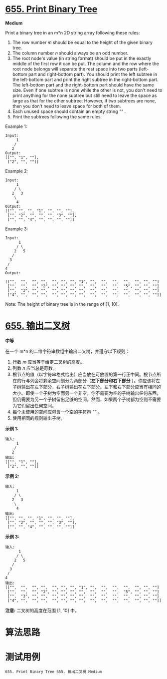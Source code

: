 # [655. Print Binary Tree][enTitle]

**Medium**

Print a binary tree in an m*n 2D string array following these rules:

1. The row number  *m*  should be equal to the height of the given binary tree. 
2. The column number  *n*  should always be an odd number. 
3. The root node's value (in string format) should be put in the exactly middle of the first row it can be put. The column and the row where the root node belongs will separate the rest space into two parts (left-bottom part and right-bottom part). You should print the left subtree in the left-bottom part and print the right subtree in the right-bottom part. The left-bottom part and the right-bottom part should have the same size. Even if one subtree is none while the other is not, you don't need to print anything for the none subtree but still need to leave the space as large as that for the other subtree. However, if two subtrees are none, then you don't need to leave space for both of them.  
4. Each unused space should contain an empty string  *""* . 
5. Print the subtrees following the same rules.

Example 1:

```
Input:
     1
    /
   2
Output:
[["", "1", ""],
 ["2", "", ""]]

```



Example 2:

```
Input:
     1
    / \
   2   3
    \
     4
Output:
[["", "", "", "1", "", "", ""],
 ["", "2", "", "", "", "3", ""],
 ["", "", "4", "", "", "", ""]]

```



Example 3:

```
Input:
      1
     / \
    2   5
   / 
  3 
 / 
4 
Output:

[["",  "",  "", "",  "", "", "", "1", "",  "",  "",  "",  "", "", ""]
 ["",  "",  "", "2", "", "", "", "",  "",  "",  "",  "5", "", "", ""]
 ["",  "3", "", "",  "", "", "", "",  "",  "",  "",  "",  "", "", ""]
 ["4", "",  "", "",  "", "", "", "",  "",  "",  "",  "",  "", "", ""]]

```



Note: The height of binary tree is in the range of [1, 10].


# [655. 输出二叉树][cnTitle]

**中等**

在一个 m*n 的二维字符串数组中输出二叉树，并遵守以下规则：

1. 行数  *m*  应当等于给定二叉树的高度。 
2. 列数  *n*  应当总是奇数。 
3. 根节点的值（以字符串格式给出）应当放在可放置的第一行正中间。根节点所在的行与列会将剩余空间划分为两部分（**左下部分和右下部分** ）。你应该将左子树输出在左下部分，右子树输出在右下部分。左下和右下部分应当有相同的大小。即使一个子树为空而另一个非空，你不需要为空的子树输出任何东西，但仍需要为另一个子树留出足够的空间。然而，如果两个子树都为空则不需要为它们留出任何空间。 
4. 每个未使用的空间应包含一个空的字符串 *""* 。 
5. 使用相同的规则输出子树。

**示例 1:** 

```
输入:
     1
    /
   2
输出:
[["", "1", ""],
 ["2", "", ""]]

```

**示例 2:** 

```
输入:
     1
    / \
   2   3
    \
     4
输出:
[["", "", "", "1", "", "", ""],
 ["", "2", "", "", "", "3", ""],
 ["", "", "4", "", "", "", ""]]

```

**示例 3:** 

```
输入:
      1
     / \
    2   5
   / 
  3 
 / 
4 
输出:
[["",  "",  "", "",  "", "", "", "1", "",  "",  "",  "",  "", "", ""]
 ["",  "",  "", "2", "", "", "", "",  "",  "",  "",  "5", "", "", ""]
 ["",  "3", "", "",  "", "", "", "",  "",  "",  "",  "",  "", "", ""]
 ["4", "",  "", "",  "", "", "", "",  "",  "",  "",  "",  "", "", ""]]

```

**注意:**  二叉树的高度在范围 [1, 10] 中。




# 算法思路

# 测试用例
```
655. Print Binary Tree 655. 输出二叉树 Medium
```

[enTitle]: https://leetcode.com/problems/print-binary-tree/
[cnTitle]: https://leetcode-cn.com/problems/print-binary-tree/

